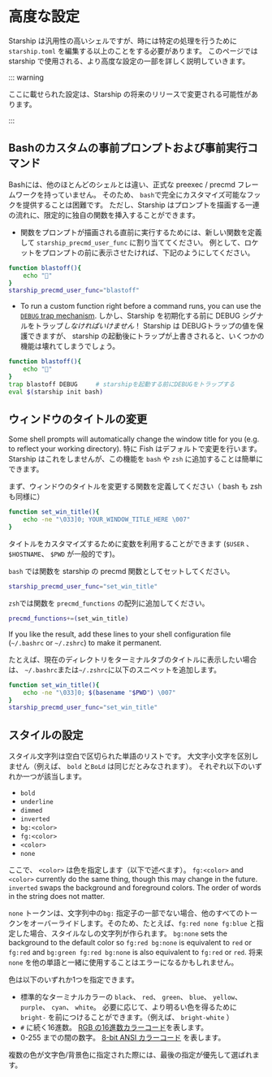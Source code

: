 # 高度な設定

Starship は汎用性の高いシェルですが、時には特定の処理を行うために `starship.toml` を編集する以上のことをする必要があります。 このページでは starship で使用される、より高度な設定の一部を詳しく説明していきます。

::: warning

ここに載せられた設定は、Starship の将来のリリースで変更される可能性があります。

:::

## Bashのカスタムの事前プロンプトおよび事前実行コマンド

Bashには、他のほとんどのシェルとは違い、正式な preexec / precmd フレームワークを持っていません。 そのため、 `bash`で完全にカスタマイズ可能なフックを提供することは困難です。 ただし、Starship はプロンプトを描画する一連の流れに、限定的に独自の関数を挿入することができます。

- 関数をプロンプトが描画される直前に実行するためには、新しい関数を定義して `starship_precmd_user_func` に割り当ててください。 例として、ロケットをプロンプトの前に表示させたければ、下記のようにしてください。

```bash
function blastoff(){
    echo "🚀"
}
starship_precmd_user_func="blastoff"
```

- To run a custom function right before a command runs, you can use the [`DEBUG` trap mechanism](https://jichu4n.com/posts/debug-trap-and-prompt_command-in-bash/). しかし、Starship を初期化する前に DEBUG シグナルをトラップ*しなければいけません*！ Starship は DEBUGトラップの値を保護できますが、 starship の起動後にトラップが上書きされると、いくつかの機能は壊れてしまうでしょう。

```bash
function blastoff(){
    echo "🚀"
}
trap blastoff DEBUG     # starshipを起動する前にDEBUGをトラップする
eval $(starship init bash)
```

## ウィンドウのタイトルの変更

Some shell prompts will automatically change the window title for you (e.g. to reflect your working directory). 特に Fish はデフォルトで変更を行います。 Starship はこれをしませんが、この機能を `bash` や `zsh` に追加することは簡単にできます。

まず、ウィンドウのタイトルを変更する関数を定義してください（ bash も zsh も同様に）

```bash
function set_win_title(){
    echo -ne "\033]0; YOUR_WINDOW_TITLE_HERE \007"
}
```

タイトルをカスタマイズするために変数を利用することができます (`$USER` 、 `$HOSTNAME`、 `$PWD` が一般的です)。

`bash` では関数を starship の precmd 関数としてセットしてください。

```bash
starship_precmd_user_func="set_win_title"
```

`zsh`では関数を `precmd_functions` の配列に追加してください。

```bash
precmd_functions+=(set_win_title)
```

If you like the result, add these lines to your shell configuration file (`~/.bashrc` or `~/.zshrc`) to make it permanent.

たとえば、現在のディレクトリをターミナルタブのタイトルに表示したい場合は、 `~/.bashrc`または`~/.zshrc`に以下のスニペットを追加します。

```bash
function set_win_title(){
    echo -ne "\033]0; $(basename "$PWD") \007"
}
starship_precmd_user_func="set_win_title"
```

## スタイルの設定

スタイル文字列は空白で区切られた単語のリストです。 大文字小文字を区別しません（例えば、 `bold` と`BoLd` は同じだとみなされます）。 それぞれ以下のいずれか一つが該当します。

  - `bold`
  - `underline`
  - `dimmed`
  - `inverted`
  - `bg:<color>`
  - `fg:<color>`
  - `<color>`
  - `none`

ここで、 `<color>` は色を指定します（以下で述べます）。 `fg:<color>` and `<color>` currently do the same thing, though this may change in the future. `inverted` swaps the background and foreground colors. The order of words in the string does not matter.

`none` トークンは、文字列中の`bg:` 指定子の一部でない場合、他のすべてのトークンをオーバーライドします。そのため、たとえば、`fg:red none fg:blue` と指定した場合、スタイルなしの文字列が作られます。 `bg:none` sets the background to the default color so `fg:red bg:none` is equivalent to `red` or `fg:red` and `bg:green fg:red bg:none` is also equivalent to `fg:red` or `red`. 将来 `none` を他の単語と一緒に使用することはエラーになるかもしれません。

色は以下のいずれか1つを指定できます。

 - 標準的なターミナルカラーの `black`、 `red`、 `green`、 `blue`、 `yellow`、 `purple`、 `cyan`、 `white`。 必要に応じて、より明るい色を得るために `bright-` を前につけることができます。（例えば、 `bright-white` ）
 - `#` に続く16進数。 [RGB の16進数カラーコード](https://www.w3schools.com/colors/colors_hexadecimal.asp)を表します。
 - 0-255 までの間の数字。 [8-bit ANSI カラーコード](https://i.stack.imgur.com/KTSQa.png) を表します。

複数の色が文字色/背景色に指定された際には、最後の指定が優先して選ばれます。
